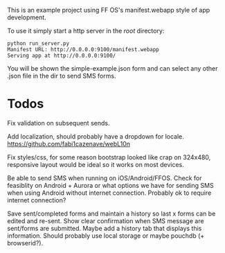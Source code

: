 This is an example project using FF OS's manifest.webapp style of app development.

To use it simply start a http server in the _root_ directory:

    python run_server.py 
    Manifest URL: http://0.0.0.0:9100/manifest.webapp
    Serving app at http://0.0.0.0:9100/

You will be shown the simple-example.json form and can select any other .json
file in the dir to send SMS forms.

Todos
=====

Fix validation on subsequent sends.

Add localization, should probably have a dropdown for locale.
https://github.com/fabi1cazenave/webL10n

Fix styles/css, for some reason bootstrap looked like crap on 324x480,
responsive layout would be ideal so it works on most devices.

Be able to send SMS when running on iOS/Android/FFOS.  Check for feasiblity on
Android + Aurora or what options we have for sending SMS when using Android
without internet connection.  Probably ok to require internet connection?

Save sent/completed forms and maintain a history so last x forms can be edited
and re-sent.  Show clear confirmation when SMS message are sent/forms are
submitted. Maybe add a history tab that displays this information.  Should
probably use local storage or maybe pouchdb (+ browserid?).

